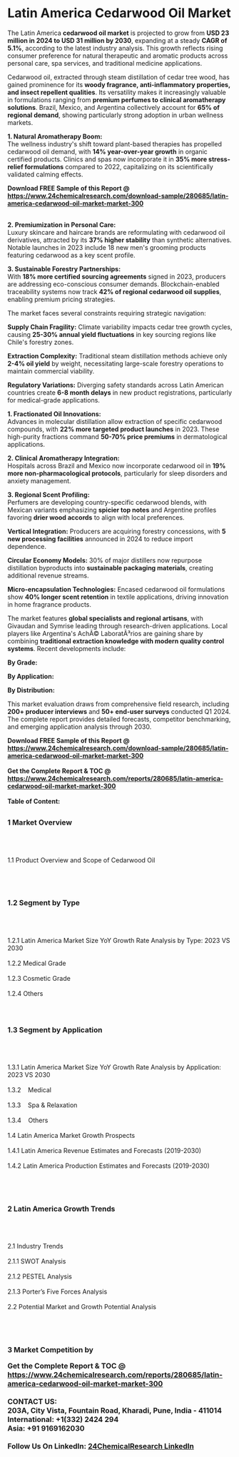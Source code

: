 <h1>Latin America Cedarwood Oil Market</h1><p>The Latin America <strong>cedarwood oil market</strong> is projected to grow from <strong>USD 23 million in 2024 to USD 31 million by 2030</strong>, expanding at a steady <strong>CAGR of 5.1%</strong>, according to the latest industry analysis. This growth reflects rising consumer preference for natural therapeutic and aromatic products across personal care, spa services, and traditional medicine applications.</p><p>Cedarwood oil, extracted through steam distillation of cedar tree wood, has gained prominence for its <strong>woody fragrance, anti-inflammatory properties, and insect repellent qualities</strong>. Its versatility makes it increasingly valuable in formulations ranging from <strong>premium perfumes to clinical aromatherapy solutions</strong>. Brazil, Mexico, and Argentina collectively account for <strong>65% of regional demand</strong>, showing particularly strong adoption in urban wellness markets.</p><p><strong>1. Natural Aromatherapy Boom:</strong><br>
The wellness industry's shift toward plant-based therapies has propelled cedarwood oil demand, with <strong>14% year-over-year growth</strong> in organic certified products. Clinics and spas now incorporate it in <strong>35% more stress-relief formulations</strong> compared to 2022, capitalizing on its scientifically validated calming effects.</p><div><b>Download FREE Sample of this Report @ 
            <a href="https://www.24chemicalresearch.com/download-sample/280685/latin-america-cedarwood-oil-market-market-300">
            https://www.24chemicalresearch.com/download-sample/280685/latin-america-cedarwood-oil-market-market-300</a></b></div><br><p><strong>2. Premiumization in Personal Care:</strong><br>
Luxury skincare and haircare brands are reformulating with cedarwood oil derivatives, attracted by its <strong>37% higher stability</strong> than synthetic alternatives. Notable launches in 2023 include 18 new men's grooming products featuring cedarwood as a key scent profile.</p><p><strong>3. Sustainable Forestry Partnerships:</strong><br>
With <strong>18% more certified sourcing agreements</strong> signed in 2023, producers are addressing eco-conscious consumer demands. Blockchain-enabled traceability systems now track <strong>42% of regional cedarwood oil supplies</strong>, enabling premium pricing strategies.</p><p>The market faces several constraints requiring strategic navigation:</p><p><strong>Supply Chain Fragility:</strong> Climate variability impacts cedar tree growth cycles, causing <strong>25-30% annual yield fluctuations</strong> in key sourcing regions like Chile's forestry zones.</p><p><strong>Extraction Complexity:</strong> Traditional steam distillation methods achieve only <strong>2-4% oil yield</strong> by weight, necessitating large-scale forestry operations to maintain commercial viability.</p><p><strong>Regulatory Variations:</strong> Diverging safety standards across Latin American countries create <strong>6-8 month delays</strong> in new product registrations, particularly for medical-grade applications.</p><p><strong>1. Fractionated Oil Innovations:</strong><br>
Advances in molecular distillation allow extraction of specific cedarwood compounds, with <strong>22% more targeted product launches</strong> in 2023. These high-purity fractions command <strong>50-70% price premiums</strong> in dermatological applications.</p><p><strong>2. Clinical Aromatherapy Integration:</strong><br>
Hospitals across Brazil and Mexico now incorporate cedarwood oil in <strong>19% more non-pharmacological protocols</strong>, particularly for sleep disorders and anxiety management.</p><p><strong>3. Regional Scent Profiling:</strong><br>
Perfumers are developing country-specific cedarwood blends, with Mexican variants emphasizing <strong>spicier top notes</strong> and Argentine profiles favoring <strong>drier wood accords</strong> to align with local preferences.</p><p><strong>Vertical Integration:</strong> Producers are acquiring forestry concessions, with <strong>5 new processing facilities</strong> announced in 2024 to reduce import dependence.</p><p><strong>Circular Economy Models:</strong> 30% of major distillers now repurpose distillation byproducts into <strong>sustainable packaging materials</strong>, creating additional revenue streams.</p><p><strong>Micro-encapsulation Technologies:</strong> Encased cedarwood oil formulations show <strong>40% longer scent retention</strong> in textile applications, driving innovation in home fragrance products.</p><p>The market features <strong>global specialists and regional artisans</strong>, with Givaudan and Symrise leading through research-driven applications. Local players like Argentina's AchÃ© LaboratÃ³rios are gaining share by combining <strong>traditional extraction knowledge with modern quality control systems</strong>. Recent developments include:</p><p><strong>By Grade:</strong></p><p><strong>By Application:</strong></p><p><strong>By Distribution:</strong></p><p>This market evaluation draws from comprehensive field research, including <strong>200+ producer interviews</strong> and <strong>50+ end-user surveys</strong> conducted Q1 2024. The complete report provides detailed forecasts, competitor benchmarking, and emerging application analysis through 2030.</p><div><b>Download FREE Sample of this Report @ 
            <a href="https://www.24chemicalresearch.com/download-sample/280685/latin-america-cedarwood-oil-market-market-300">
            https://www.24chemicalresearch.com/download-sample/280685/latin-america-cedarwood-oil-market-market-300</a></b></div><br><div><b>Get the Complete Report & TOC @ 
            <a href="https://www.24chemicalresearch.com/reports/280685/latin-america-cedarwood-oil-market-market-300">
            https://www.24chemicalresearch.com/reports/280685/latin-america-cedarwood-oil-market-market-300</a></b></div><br>
            <b>Table of Content:</b><p><h2><span style="font-size:16px"><strong>1 Market Overview&nbsp;&nbsp; &nbsp;</strong></span></h2><br />
<br />
<p>1.1 Product Overview and Scope of Cedarwood Oil&nbsp;</p><br />
<br />
<h2><strong><span style="font-size:16px">1.2 Segment by Type&nbsp;&nbsp; &nbsp;</span></strong></h2><br />
<br />
<p>1.2.1 Latin America Market Size YoY Growth Rate Analysis by Type: 2023 VS 2030&nbsp;&nbsp; &nbsp;<br /><br />
1.2.2 Medical Grade&nbsp;&nbsp; &nbsp;<br /><br />
1.2.3 Cosmetic Grade<br /><br />
1.2.4 Others<br /><br />
<br />
<h2><span style="font-size:16px"><strong>1.3 Segment by Application&nbsp;&nbsp;</strong></span></h2><br />
<br />
<p>1.3.1 Latin America Market Size YoY Growth Rate Analysis by Application: 2023 VS 2030&nbsp;&nbsp; &nbsp;<br /><br />
1.3.2&nbsp;&nbsp; &nbsp;Medical<br /><br />
1.3.3&nbsp;&nbsp; &nbsp;Spa & Relaxation<br /><br />
1.3.4&nbsp;&nbsp; &nbsp;Others<br /><br />
1.4 Latin America Market Growth Prospects&nbsp;&nbsp; &nbsp;<br /><br />
1.4.1 Latin America Revenue Estimates and Forecasts (2019-2030)&nbsp;&nbsp; &nbsp;<br /><br />
1.4.2 Latin America Production Estimates and Forecasts (2019-2030)&nbsp;&nbsp;</p><br />
<br />
<h2><span style="font-size:16px"><strong>2 Latin America Growth Trends&nbsp;&nbsp; &nbsp;</strong></span></h2><br />
<br />
<p>2.1 Industry Trends&nbsp;&nbsp; &nbsp;<br /><br />
2.1.1 SWOT Analysis&nbsp;&nbsp; &nbsp;<br /><br />
2.1.2 PESTEL Analysis&nbsp;&nbsp; &nbsp;<br /><br />
2.1.3 Porter&rsquo;s Five Forces Analysis&nbsp;&nbsp; &nbsp;<br /><br />
2.2 Potential Market and Growth Potential Analysis&nbsp;&nbsp; &nbsp;</p><br />
<br />
<h2><span style="font-size:16px"><strong>3 Market Competition by </p><div><b>Get the Complete Report & TOC @ 
            <a href="https://www.24chemicalresearch.com/reports/280685/latin-america-cedarwood-oil-market-market-300">
            https://www.24chemicalresearch.com/reports/280685/latin-america-cedarwood-oil-market-market-300</a></b></div><br><b>CONTACT US:</b><br>
            203A, City Vista, Fountain Road, Kharadi, Pune, India - 411014<br>
            International: +1(332) 2424 294<br>
            Asia: +91 9169162030 <br><br>
            Follow Us On LinkedIn: <a href="https://www.linkedin.com/company/24chemicalresearch/">24ChemicalResearch LinkedIn</a>